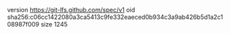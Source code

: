 version https://git-lfs.github.com/spec/v1
oid sha256:c06cc1422080a3ca5413c9fe332eaeced0b934c3a9ab426b5d1a2c108987f009
size 1245
